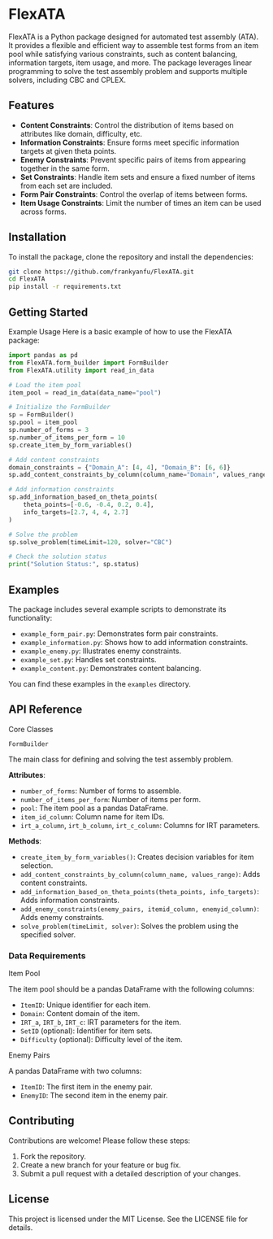 # FlexATA
FlexATA is a Python package designed for automated test assembly (ATA). It provides a flexible and efficient way to assemble test forms from an item pool while satisfying various constraints, such as content balancing, information targets, item usage, and more. The package leverages linear programming to solve the test assembly problem and supports multiple solvers, including CBC and CPLEX.

## Features
- **Content Constraints**: Control the distribution of items based on attributes like domain, difficulty, etc.
- **Information Constraints**: Ensure forms meet specific information targets at given theta points.
- **Enemy Constraints**: Prevent specific pairs of items from appearing together in the same form.
- **Set Constraints**: Handle item sets and ensure a fixed number of items from each set are included.
- **Form Pair Constraints**: Control the overlap of items between forms.
- **Item Usage Constraints**: Limit the number of times an item can be used across forms.



## Installation
To install the package, clone the repository and install the dependencies:

```bash
git clone https://github.com/frankyanfu/FlexATA.git
cd FlexATA
pip install -r requirements.txt
```

## Getting Started
Example Usage
Here is a basic example of how to use the FlexATA package:

```python
import pandas as pd
from FlexATA.form_builder import FormBuilder
from FlexATA.utility import read_in_data

# Load the item pool
item_pool = read_in_data(data_name="pool")

# Initialize the FormBuilder
sp = FormBuilder()
sp.pool = item_pool
sp.number_of_forms = 3
sp.number_of_items_per_form = 10
sp.create_item_by_form_variables()

# Add content constraints
domain_constraints = {"Domain_A": [4, 4], "Domain_B": [6, 6]}
sp.add_content_constraints_by_column(column_name="Domain", values_range=domain_constraints)

# Add information constraints
sp.add_information_based_on_theta_points(
    theta_points=[-0.6, -0.4, 0.2, 0.4],
    info_targets=[2.7, 4, 4, 2.7]
)

# Solve the problem
sp.solve_problem(timeLimit=120, solver="CBC")

# Check the solution status
print("Solution Status:", sp.status)
```

## Examples

The package includes several example scripts to demonstrate its functionality:

- `example_form_pair.py`: Demonstrates form pair constraints.
- `example_information.py`: Shows how to add information constraints.
- `example_enemy.py`: Illustrates enemy constraints.
- `example_set.py`: Handles set constraints.
- `example_content.py`: Demonstrates content balancing.

You can find these examples in the `examples` directory.

## API Reference
Core Classes

`FormBuilder`

The main class for defining and solving the test assembly problem.

**Attributes**:

- `number_of_forms`: Number of forms to assemble.
- `number_of_items_per_form`: Number of items per form.
- `pool`: The item pool as a pandas DataFrame.
- `item_id_column`: Column name for item IDs.
- `irt_a_column`, `irt_b_column`, `irt_c_column`: Columns for IRT parameters.

**Methods**:

- `create_item_by_form_variables()`: Creates decision variables for item selection.
- `add_content_constraints_by_column(column_name, values_range)`: Adds content constraints.
- `add_information_based_on_theta_points(theta_points, info_targets)`: Adds information constraints.
- `add_enemy_constraints(enemy_pairs, itemid_column, enemyid_column)`: Adds enemy constraints.
- `solve_problem(timeLimit, solver)`: Solves the problem using the specified solver.

### Data Requirements
Item Pool

The item pool should be a pandas DataFrame with the following columns:

- `ItemID`: Unique identifier for each item.
- `Domain`: Content domain of the item.
- `IRT_a`, `IRT_b`, `IRT_c`: IRT parameters for the item.
- `SetID` (optional): Identifier for item sets.
- `Difficulty` (optional): Difficulty level of the item.

Enemy Pairs

A pandas DataFrame with two columns:

- `ItemID`: The first item in the enemy pair.
- `EnemyID`: The second item in the enemy pair.


## Contributing
Contributions are welcome! Please follow these steps:

1. Fork the repository.
2. Create a new branch for your feature or bug fix.
3. Submit a pull request with a detailed description of your changes.
   
## License
This project is licensed under the MIT License. See the LICENSE file for details.